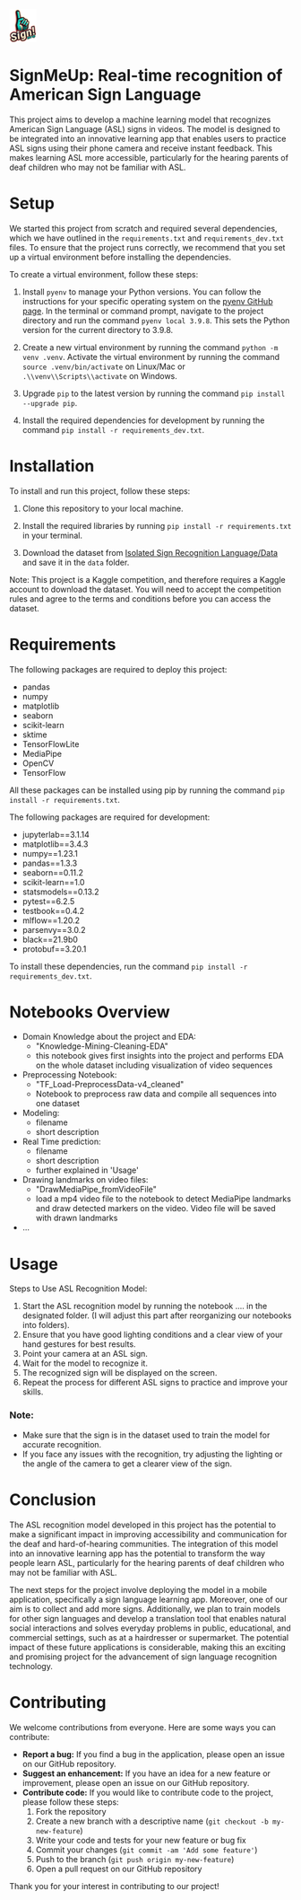 
<img src="https://github.com/kifrie/Capstone_Project_SignMeUp/blob/main/images/signmeup.png" width="48">

# SignMeUp: Real-time recognition of American Sign Language

This project aims to develop a machine learning model that recognizes American Sign Language (ASL) signs in videos. The model is designed to be integrated into an innovative learning app that enables users to practice ASL signs using their phone camera and receive instant feedback. This makes learning ASL more accessible, particularly for the hearing parents of deaf children who may not be familiar with ASL.


# Setup

We started this project from scratch and required several dependencies, which we have outlined in the `requirements.txt` and `requirements_dev.txt` files. To ensure that the project runs correctly, we recommend that you set up a virtual environment before installing the dependencies.

To create a virtual environment, follow these steps:

1. Install `pyenv` to manage your Python versions. You can follow the instructions for your specific operating system on the [pyenv GitHub page](https://github.com/pyenv/pyenv#installation). In the terminal or command prompt, navigate to the project directory and run the command `pyenv local 3.9.8`. This sets the Python version for the current directory to 3.9.8.

2. Create a new virtual environment by running the command `python -m venv .venv`. Activate the virtual environment by running the command `source .venv/bin/activate` on Linux/Mac or `.\\venv\\Scripts\\activate` on Windows.

3. Upgrade `pip` to the latest version by running the command `pip install --upgrade pip`.

4. Install the required dependencies for development by running the command `pip install -r requirements_dev.txt`.


# Installation

To install and run this project, follow these steps:

1. Clone this repository to your local machine.

2. Install the required libraries by running `pip install -r requirements.txt` in your terminal.

3. Download the dataset from [Isolated Sign Recognition Language/Data](https://www.kaggle.com/competitions/asl-signs/data) and save it in the `data` folder.

Note: This project is a Kaggle competition, and therefore requires a Kaggle account to download the dataset. You will need to accept the competition rules and agree to the terms and conditions before you can access the dataset.


# Requirements

The following packages are required to deploy this project:

- pandas
- numpy
- matplotlib
- seaborn
- scikit-learn
- sktime
- TensorFlowLite
- MediaPipe
- OpenCV
- TensorFlow

All these packages can be installed using pip by running the command `pip install -r requirements.txt`.

The following packages are required for development:

- jupyterlab==3.1.14
- matplotlib==3.4.3
- numpy==1.23.1
- pandas==1.3.3
- seaborn==0.11.2
- scikit-learn==1.0
- statsmodels==0.13.2
- pytest==6.2.5
- testbook==0.4.2
- mlflow==1.20.2
- parsenvy==3.0.2
- black==21.9b0
- protobuf==3.20.1

To install these dependencies, run the command `pip install -r requirements_dev.txt`.

# Notebooks Overview
* Domain Knowledge about the project and EDA: 
  * "Knowledge-Mining-Cleaning-EDA"
  * this notebook gives first insights into the project and performs EDA on the whole dataset including visualization of video sequences
* Preprocessing Notebook: 
  * "TF_Load-PreprocessData-v4_cleaned"
  * Notebook to preprocess raw data and compile all sequences into one dataset 
* Modeling: 
  * filename
  * short description
* Real Time prediction: 
  * filename
  * short description 
  * further explained in 'Usage'
* Drawing landmarks on video files: 
  * "DrawMediaPipe_fromVideoFile"
  * load a mp4 video file to the notebook to detect MediaPipe landmarks and draw detected markers on the video. Video file will be saved with drawn landmarks
* ...

# Usage 


Steps to Use ASL Recognition Model:

1. Start the ASL recognition model by running the notebook .... in the designated folder. (I will adjust this part after reorganizing our notebooks into folders). 
2. Ensure that you have good lighting conditions and a clear view of your hand gestures for best results.
3. Point your camera at an ASL sign.
4. Wait for the model to recognize it.
5. The recognized sign will be displayed on the screen.
6. Repeat the process for different ASL signs to practice and improve your skills.

### Note:

- Make sure that the sign is in the dataset used to train the model for accurate recognition.
- If you face any issues with the recognition, try adjusting the lighting or the angle of the camera to get a clearer view of the sign.



# Conclusion

The ASL recognition model developed in this project has the potential to make a significant impact in improving accessibility and communication for the deaf and hard-of-hearing communities. The integration of this model into an innovative learning app has the potential to transform the way people learn ASL, particularly for the hearing parents of deaf children who may not be familiar with ASL.

The next steps for the project involve deploying the model in a mobile application, specifically a sign language learning app. 
Moreover, one of our aim is to collect and add more signs. Additionally, we plan to train models for other sign languages and develop a translation tool that enables natural social interactions and solves everyday problems in public, educational, and commercial settings, such as at a hairdresser or supermarket. The potential impact of these future applications is considerable, making this an exciting and promising project for the advancement of sign language recognition technology.

# Contributing

We welcome contributions from everyone. Here are some ways you can contribute:

- **Report a bug:** If you find a bug in the application, please open an issue on our GitHub repository.
- **Suggest an enhancement:** If you have an idea for a new feature or improvement, please open an issue on our GitHub repository.
- **Contribute code:** If you would like to contribute code to the project, please follow these steps:
  1. Fork the repository
  2. Create a new branch with a descriptive name (`git checkout -b my-new-feature`)
  3. Write your code and tests for your new feature or bug fix
  4. Commit your changes (`git commit -am 'Add some feature'`)
  5. Push to the branch (`git push origin my-new-feature`)
  6. Open a pull request on our GitHub repository

Thank you for your interest in contributing to our project!














